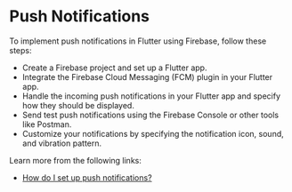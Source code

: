 # Push Notifications

To implement push notifications in Flutter using Firebase, follow these steps:

- Create a Firebase project and set up a Flutter app.
- Integrate the Firebase Cloud Messaging (FCM) plugin in your Flutter app.
- Handle the incoming push notifications in your Flutter app and specify how they should be displayed.
- Send test push notifications using the Firebase Console or other tools like Postman.
- Customize your notifications by specifying the notification icon, sound, and vibration pattern.

Learn more from the following links:

- [How do I set up push notifications?](https://docs.flutter.dev/get-started/flutter-for/android-devs#how-do-i-set-up-push-notifications)